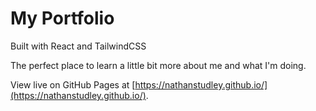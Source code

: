 # My Portfolio
Built with React and TailwindCSS

The perfect place to learn a little bit more about me and what I'm doing.  

View live on GitHub Pages at [https://nathanstudley.github.io/](https://nathanstudley.github.io/).



